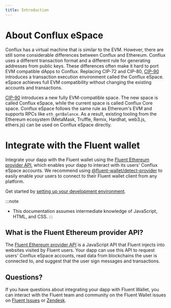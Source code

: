 ```yaml
---
title: Introduction
---
```


# About Conflux eSpace

Conflux has a virtual machine that is similar to the EVM. However, there are still some considerable differences between Conflux and Ethereum. Conflux uses a different transaction format and a different rule for generating addresses from public keys. These differences often make it hard to port EVM compatible dApps to Conflux. Replacing CIP-72 and CIP-80, [CIP-90](https://github.com/Conflux-Chain/CIPs/blob/master/CIPs/cip-90.md) introduces a transaction execution environment called the Conflux eSpace. eSpace achieves full EVM compatibility without changing the existing accounts and transactions.

[CIP-90](https://github.com/Conflux-Chain/CIPs/blob/master/CIPs/cip-90.md) introduces a new fully EVM-compatible space. The new space is called Conflux eSpace, while the current space is called Conflux Core space. Conflux eSpace follows the same rule as Ethereum's EVM and supports RPCs like `eth_getBalance`. As a result, existing tooling from the Ethereum ecosystem (MetaMask, Truffle, Remix, Hardhat, web3.js, ethers.js) can be used on Conflux eSpace directly.

# Integrate with the Fluent wallet

Integrate your dapp with the Fluent wallet using the
[Fluent Ethereum provider API](reference/provider-api.md), which enables your dapp to interact
with its users' Conflux eSpace accounts.
We recommend using [@fluent-wallet/detect-provider](https://www.npmjs.com/package/@fluent-wallet/detect-provider) to easily enable your users to connect to their
Fluent wallet client from any platform.

Get started by [setting up your development environment](get-started/set-up-dev-environment.md).

:::note
- This documentation assumes intermediate knowledge of JavaScript, HTML, and CSS.
:::

## What is the Fluent Ethereum provider API?

The [Fluent Ethereum provider API](reference/provider-api.md) is a JavaScript API that Fluent
injects into websites visited by Fluent users.
Your dapp can use this API to request users' Conflux eSpace accounts, read data from blockchains the user
is connected to, and suggest that the user sign messages and transactions.

## Questions?

If you have questions about integrating your dapp with Fluent Wallet, you can interact with the Fluent
team and community on the Fluent Wallet issues on [Fluent Issues](https://github.com/Conflux-Chain/helios/issues) or [Zendesk](https://fluent-wallet.zendesk.com/hc/en-001/requests/new).
